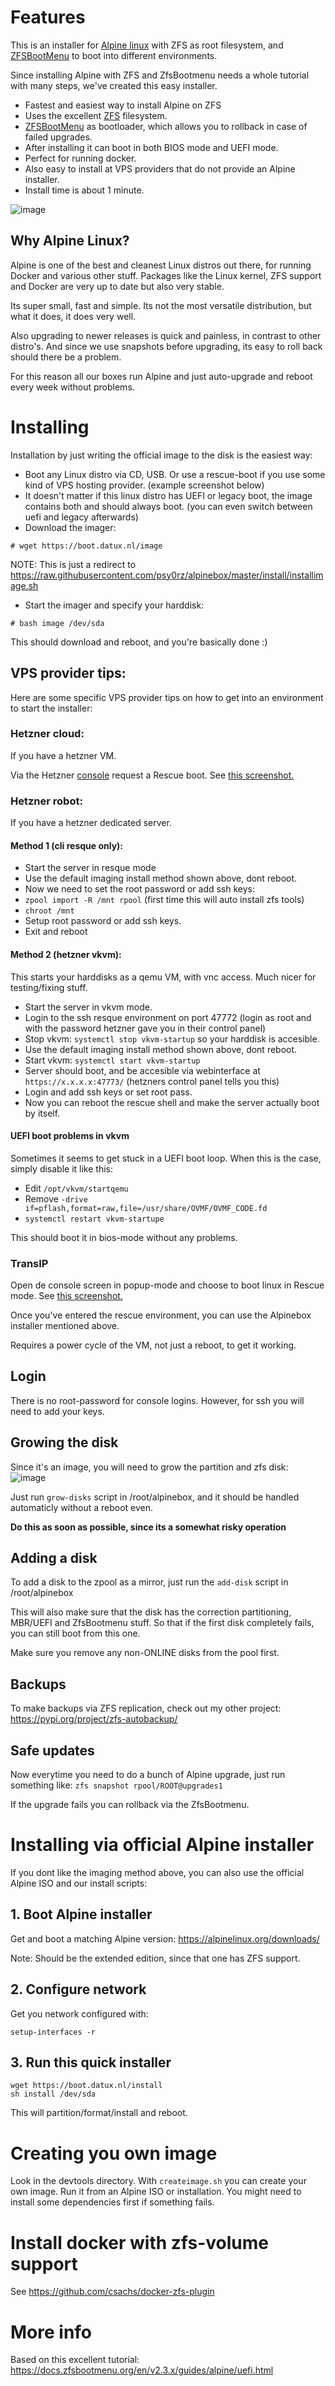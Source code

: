 # Features

This is an installer for [Alpine linux](https://www.alpinelinux.org/) with ZFS as root filesystem, and [ZFSBootMenu](https://docs.zfsbootmenu.org/) to boot into different environments.

Since installing Alpine with ZFS and ZfsBootmenu needs a whole tutorial with many steps, we've created this easy installer.

* Fastest and easiest way to install Alpine on ZFS 
* Uses the excellent [ZFS](https://openzfs.org/wiki/Main_Page) filesystem.  
* [ZFSBootMenu](https://docs.zfsbootmenu.org/) as bootloader, which allows you to rollback in case of failed upgrades.
* After installing it can boot in both BIOS mode and UEFI mode. 
* Perfect for running docker.
* Also easy to install at VPS providers that do not provide an Alpine installer.
* Install time is about 1 minute.

![image](https://github.com/psy0rz/alpinebox/assets/1179017/fc9fb0a9-d88f-4943-814f-9f39d1be11a0)


## Why Alpine Linux?

Alpine is one of the best and cleanest Linux distros out there, for running Docker and various other stuff. Packages like the Linux kernel, ZFS support and Docker are very up to date but also very stable. 

Its super small, fast and simple. Its not the most versatile distribution, but what it does, it does very well.

Also upgrading to newer releases is quick and painless, in contrast to other distro's. And since we use snapshots before upgrading, its easy to roll back should there be a problem.

For this reason all our boxes run Alpine and just auto-upgrade and reboot every week without problems.

# Installing 

Installation by just writing the official image to the disk is the easiest way:

* Boot any Linux distro via CD, USB. Or use a rescue-boot if you use some kind of VPS hosting provider. (example screenshot below)
* It doesn't matter if this linux distro has UEFI or legacy boot, the image contains both and should always boot. (you can even switch between uefi and legacy afterwards)
* Download the imager:
```
# wget https://boot.datux.nl/image
```
NOTE: This is just a redirect to https://raw.githubusercontent.com/psy0rz/alpinebox/master/install/installimage.sh

* Start the imager and specify your harddisk:
```
# bash image /dev/sda
```
This should download and reboot, and you're basically done :)

## VPS provider tips:

Here are some specific VPS provider tips on how to get into an environment to start the installer:

### Hetzner cloud: 

If you have a hetzner VM.

Via the Hetzner [console](https://console.hetzner.cloud/) request a Rescue boot. See [this screenshot.](https://github.com/psy0rz/alpinebox/assets/1179017/b3553522-8305-4cc2-86c2-6b86fd8ff61e)

### Hetzner robot:

If you have a hetzner dedicated server.

#### Method 1 (cli resque only):

* Start the server in resque mode
* Use the default imaging install method shown above, dont reboot.
* Now we need to set the root password or add ssh keys:
 * `zpool import -R /mnt rpool` (first time this will auto install zfs tools)
 * `chroot /mnt`
* Setup root password or add ssh keys.
* Exit and reboot

#### Method 2 (hetzner vkvm):

This starts your harddisks as a qemu VM, with vnc access. Much nicer for testing/fixing stuff.

 * Start the server in vkvm mode.
 * Login to the ssh resque environment on port 47772 (login as root and with the password hetzner gave you in their control panel)
 * Stop vkvm: `systemctl stop vkvm-startup` so your harddisk is accesible.
 * Use the default imaging install method shown above, dont reboot.
 * Start vkvm: `systemctl start vkvm-startup`
 * Server should boot, and be accesible via webinterface at `https://x.x.x.x:47773/` (hetzners control panel tells you this)
 * Login and add ssh keys or set root pass.
 * Now you can reboot the rescue shell and make the server actually boot by itself.

#### UEFI boot problems in vkvm

Sometimes it seems to get stuck in a UEFI boot loop. When this is the case, simply disable it like this:

 * Edit `/opt/vkvm/startqemu`
 * Remove `-drive if=pflash,format=raw,file=/usr/share/OVMF/OVMF_CODE.fd`
 * `systemctl restart vkvm-startupe`

This should boot it in bios-mode without any problems.

### TransIP

Open de console screen in popup-mode and choose to boot linux in Rescue mode. See [this screenshot.](https://github.com/psy0rz/alpinebox/assets/1179017/0be92242-9ba8-4c2b-99ea-ed6add088a9a)

Once you've entered the rescue environment, you can use the Alpinebox installer mentioned above.

Requires a power cycle of the VM, not just a reboot, to get it working.

## Login

There is no root-password for console logins. However, for ssh you will need to add your keys. 

## Growing the disk

Since it's an image, you will need to grow the partition and zfs disk:
![image](https://github.com/psy0rz/alpinebox/assets/1179017/7aced4e6-bc15-4be0-803c-69f5717f04af)

Just run `grow-disks` script in /root/alpinebox, and it should be handled automaticly without a reboot even.

**Do this as soon as possible, since its a somewhat risky operation** 


## Adding a disk

To add a disk to the zpool as a mirror, just run the `add-disk` script in /root/alpinebox 

This will also make sure that the disk has the correction partitioning, MBR/UEFI and ZfsBootmenu stuff. 
So that if the first disk completely fails, you can still boot from this one.

Make sure you remove any non-ONLINE disks from the pool first.

## Backups

To make backups via ZFS replication, check out my other project: https://pypi.org/project/zfs-autobackup/

## Safe updates

Now everytime you need to do a bunch of Alpine upgrade, just run something like: `zfs snapshot rpool/ROOT@upgrades1`

If the upgrade fails you can rollback via the ZfsBootmenu.

# Installing via official Alpine installer

If you dont like the imaging method above, you can also use the official Alpine ISO and our install scripts:

## 1. Boot Alpine installer

Get and boot a matching Alpine version: https://alpinelinux.org/downloads/

Note: Should be the extended edition, since that one has ZFS support.

## 2. Configure network

Get you network configured with:
```
setup-interfaces -r
```

## 3. Run this quick installer

```
wget https://boot.datux.nl/install
sh install /dev/sda
```

This will partition/format/install and reboot.


# Creating you own image

Look in the devtools directory. With `createimage.sh` you can create your own image.
Run it from an Alpine ISO or installation. 
You might need to install some dependencies first if something fails.


# Install docker with zfs-volume support

See https://github.com/csachs/docker-zfs-plugin

# More info

Based on this excellent tutorial: https://docs.zfsbootmenu.org/en/v2.3.x/guides/alpine/uefi.html

